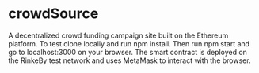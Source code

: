 # crowdSource

A decentralized crowd funding campaign site built on the Ethereum platform. To test clone locally and run npm install. Then run npm start and go to localhost:3000 on your browser. The smart contract is deployed on the RinkeBy test network and uses MetaMask to interact with the browser.
